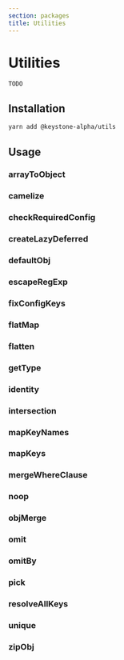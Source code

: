 ```yaml
---
section: packages
title: Utilities
---
```


# Utilities

```DOCS_TODO
TODO
```

## Installation

```bash
yarn add @keystone-alpha/utils
```

## Usage

### arrayToObject

### camelize

### checkRequiredConfig

### createLazyDeferred

### defaultObj

### escapeRegExp

### fixConfigKeys

### flatMap

### flatten

### getType

### identity

### intersection

### mapKeyNames

### mapKeys

### mergeWhereClause

### noop

### objMerge

### omit

### omitBy

### pick

### resolveAllKeys

### unique

### zipObj
